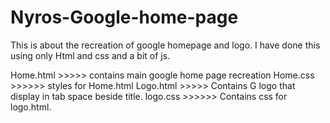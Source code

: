 # Nyros-Google-home-page


This is about the recreation of google homepage and logo.
I have done this using only Html and css and a bit of js. 


Home.html   >>>>> contains main google home page recreation
Home.css   >>>>>> styles for Home.html
Logo.html    >>>>>  Contains G logo that display in tab space beside title.
logo.css     >>>>>> Contains css for logo.html.
